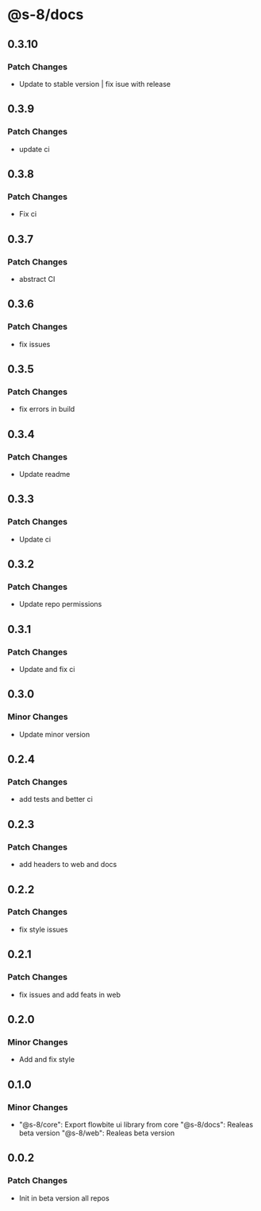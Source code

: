 # @s-8/docs

## 0.3.10

### Patch Changes

- Update to stable version | fix isue with release

## 0.3.9

### Patch Changes

- update ci

## 0.3.8

### Patch Changes

- Fix ci

## 0.3.7

### Patch Changes

- abstract CI

## 0.3.6

### Patch Changes

- fix issues

## 0.3.5

### Patch Changes

- fix errors in build

## 0.3.4

### Patch Changes

- Update readme

## 0.3.3

### Patch Changes

- Update ci

## 0.3.2

### Patch Changes

- Update repo permissions

## 0.3.1

### Patch Changes

- Update and fix ci

## 0.3.0

### Minor Changes

- Update minor version

## 0.2.4

### Patch Changes

- add tests and better ci

## 0.2.3

### Patch Changes

- add headers to web and docs

## 0.2.2

### Patch Changes

- fix style issues

## 0.2.1

### Patch Changes

- fix issues and add feats in web

## 0.2.0

### Minor Changes

- Add and fix style

## 0.1.0

### Minor Changes

- "@s-8/core": Export flowbite ui library from core
  "@s-8/docs": Realeas beta version
  "@s-8/web": Realeas beta version

## 0.0.2

### Patch Changes

- Init in beta version all repos
